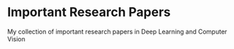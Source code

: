 # Important Research Papers

My collection of important research papers in Deep Learning and Computer Vision